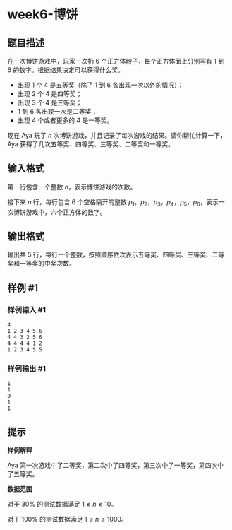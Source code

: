 # week6-博饼

## 题目描述

在一次博饼游戏中，玩家一次扔 $6$ 个正方体骰子，每个正方体面上分别写有 $1$ 到 $6$ 的数字。根据结果决定可以获得什么奖。

- 出现 $1$ 个 $4$ 是五等奖（除了 $1$ 到 $6$ 各出现一次以外的情况）；
- 出现 $2$ 个 $4$ 是四等奖；
- 出现 $3$ 个 $4$ 是三等奖；
- $1$ 到 $6$ 各出现一次是二等奖；
- 出现 $4$ 个或者更多的 $4$ 是一等奖。

现在 Aya 玩了 $n$ 次博饼游戏，并且记录了每次游戏的结果。请你帮忙计算一下，Aya 获得了几次五等奖、四等奖、三等奖、二等奖和一等奖。

## 输入格式

第一行包含一个整数 $n$，表示博饼游戏的次数。

接下来 $n$ 行，每行包含 $6$ 个空格隔开的整数 $p_1$，$p_2$，$p_3$，$p_4$，$p_5$，$p_6$，表示一次博饼游戏中，六个正方体的数字。

## 输出格式

输出共 $5$ 行，每行一个整数，按照顺序依次表示五等奖、四等奖、三等奖、二等奖和一等奖的中奖次数。

## 样例 #1

### 样例输入 #1

```
4
1 2 3 4 5 6
4 4 3 2 5 6
4 4 4 4 1 2
1 2 3 4 5 5
```

### 样例输出 #1

```
1
1
0
1
1
```

## 提示

**样例解释**

Aya 第一次游戏中了二等奖，第二次中了四等奖，第三次中了一等奖，第四次中了五等奖。

**数据范围**

对于 $30\%$ 的测试数据满足 $1\le n \le 10$。

对于 $100\%$ 的测试数据满足 $1\le n \le 1000$。